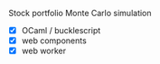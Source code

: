 Stock portfolio Monte Carlo simulation

- [x] OCaml / bucklescript
- [x] web components
- [x] web worker
